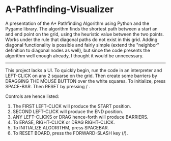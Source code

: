 # A-Pathfinding-Visualizer
A presentation of the A* Pathfinding Algorithm using Python and the Pygame library.
The algorithm finds the shortest path between a start an and end point on the grid, using the heuristic value between the two points.
Works under the rule that diagonal paths do not exist in this grid. 
Adding diagonal functionality is possible and fairly simple (extend the "neighbor" definition to diagonal nodes as well), but since the code presents the algorithm
well enough already, I thought it would be unnecessary.

---------------------------------------------------------------------------------------------------------------------------------------------------------------
This project lacks a UI. 
To quickly begin, run the code in an interpreter and LEFT-CLICK on any 2 squarse on the grid.
Then create some barriers by DRAGGING THE MOUSE BUTTON over the white squares.
To initialize, press SPACE-BAR.
Then RESET by pressing / .

Controls are hence listed:
1. The FIRST LEFT-CLICK will produce the START position.
2. SECOND LEFT-CLICK will produce the END position.
3. ANY LEFT-CLICKS or DRAG hence-forth will produce BARRIERS.
4. To ERASE, RIGHT-CLICK or DRAG RIGHT-CLICK. 
5. To INITIALIZE ALGORITHM, press SPACEBAR.
6. To RESET BOARD, press the FORWARD-SLASH key (/).
